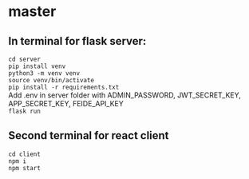 # master

## In terminal for flask server: 
`cd server`  
`pip install venv`  
`python3 -m venv venv`  
`source venv/bin/activate`  
`pip install -r requirements.txt`  
Add .env in server folder with ADMIN_PASSWORD, JWT_SECRET_KEY, APP_SECRET_KEY, FEIDE_API_KEY  
`flask run`

## Second terminal for react client
`cd client`  
`npm i`  
`npm start`  


